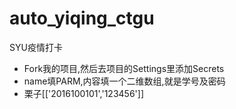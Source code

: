 # auto_yiqing_ctgu
SYU疫情打卡

+ Fork我的项目,然后去项目的Settings里添加Secrets
+ name填PARM,内容填一个二维数组,就是学号及密码
+ 栗子[['2016100101','123456']]
 
